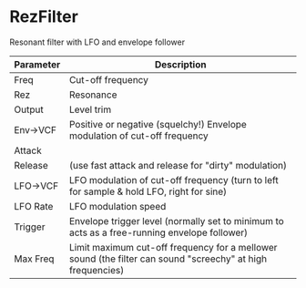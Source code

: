 # RezFilter

Resonant filter with LFO and envelope follower

| Parameter | Description |
| --------- | ----------- |
| Freq | Cut-off frequency |
| Rez | Resonance |
| Output | Level trim |
| Env->VCF | Positive or negative (squelchy!) Envelope modulation of cut-off frequency |
| Attack |   |
| Release | (use fast attack and release for "dirty" modulation) |
| LFO->VCF | LFO modulation of cut-off frequency (turn to left for sample & hold LFO, right for sine) |
| LFO Rate | LFO modulation speed |
| Trigger | Envelope trigger level (normally set to minimum to acts as a free-running envelope follower) |
| Max Freq | Limit maximum cut-off frequency for a mellower sound (the filter can sound "screechy" at high frequencies) |
